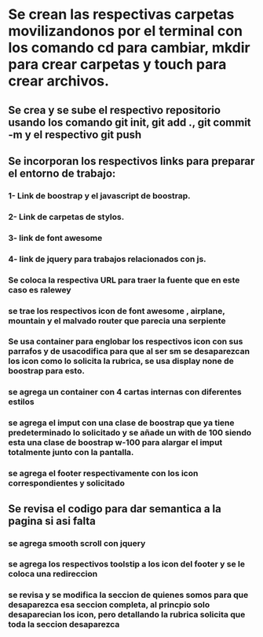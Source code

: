# Se crean las respectivas carpetas movilizandonos por el terminal con los comando cd  para cambiar, mkdir para crear  carpetas y touch para crear archivos. 

## Se crea y se sube el respectivo repositorio usando los comando git init, git add ., git commit -m y el respectivo git push

## Se incorporan los respectivos links para preparar el entorno de trabajo: 
### 1- Link de boostrap y el javascript de boostrap.
### 2- Link de carpetas de stylos.
### 3- link de font awesome
### 4- link de jquery para trabajos relacionados con js.

### Se coloca la respectiva URL para traer la fuente que en este caso es ralewey

### se trae los respectivos icon de font awesome , airplane, mountain y el malvado router que parecia una serpiente
### Se usa  container para englobar los respectivos icon con sus parrafos y de usacodifica para que al ser sm se desaparezcan los icon como lo solicita la rubrica, se usa display none de boostrap para esto. 

### se agrega un container con 4 cartas internas con diferentes estilos
### se agrega el imput con una clase de boostrap que ya tiene predeterminado lo solicitado y se añade un with de 100 siendo esta una clase de boostrap w-100 para alargar el imput totalmente junto con la pantalla.
### se agrega el footer respectivamente con los icon correspondientes y solicitado
## Se revisa el codigo para dar semantica a la pagina si asi falta

### se agrega smooth scroll con jquery
### se agrega los respectivos toolstip a los icon del footer y se le coloca una redireccion 

### se revisa y se modifica la seccion de quienes somos para que desaparezca esa seccion completa, al princpio solo desaparecian los icon, pero detallando la rubrica solicita que toda la seccion desaparezca


